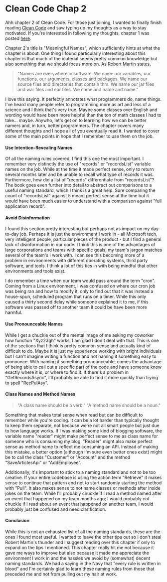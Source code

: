 # Clean Code Chap 2  
Ahh chapter 2 of Clean Code. For those just joining, I wanted to finally finish reading [Clean Code](https://www.amazon.com/Clean-Code-Handbook-Software-Craftsmanship/dp/0132350882) and saw typing up my thoughts as a way to stay motivated. If you're interested in following my thoughts, chapter 1 was posted [here](https://davidemily.github.io/2019/clean-code-chapter-1/).  

Chapter 2's title is "Meaningful Names", which sufficiently hints at what the chapter is about. One thing I found particularly interesting about this chapter is that much of the material seems pretty common knowledge but also something that we should focus more on. As Robert Martin states, 
> "Names are everywhere in software. We name our variables, our functions, our arguments, classes and packages. We name our source files and directories that contain thm. We name our jar files and war files and ear files. We name and name and name."  

I love this saying. It perfectly annotates what programmers do, name things. I've heard many people refer to programming more as art and less of a science and I think that's very true. Maybe some classes over English and wording would have been more helpful than the ton of math classes I had to take... maybe. Anywho, let's get on to learning how we can be better namers and, in turn, better programmers. The chapter covers many different thoughts and I hope all of you eventually read it. I wanted to cover some of the main points in hope that I remember to use them on the job.  

#### Use Intention-Revealing Names  
Of all the naming rules covered, I find this one the most important. I remember very distinctly the use of "records" or "recordsList" variable names on the job. While at the time it made perfect sense, only to return several months later and be unable to recall what type of records it was. Furthermore, how did a list of "records" differentiate from "recordsList"? The book goes even further into detail to abstract out comparisons to a useful naming standard, which I think is a great help. Sure comparing the count of "recordsList" against 5 meant perfect sense at the time but it would have been much easier to understand with a comparison against "full application record".  

#### Avoid Disinformation  
I found this section pretty interesting but perhaps not as impact on my day-to-day job. Perhaps it is just the environment I work in - all Microsoft tech, very intelligent people, particular pieces of the product - but I find a general lack of disinformation in our code. I think this is one of the advantages of large corporations and teams with specific goals, my team's jargon matches several of the team's I work with. I can see this becoming more of a problem in environments with different operating systems, third party software, and tools. I think a lot of this ties in with being mindful that other environments and tools exist.  

I do remember a time when our team would pass around the term "cron". Coming from a Linux environment, I was confused on where our cron job was being ran and how to modify it, only to find out that it was instead a house-spun, scheduled program that runs on a timer. While this only caused a thirty second delay while someone explained it to me, if this software was passed off to another team it could be have been more harmful.  

#### Use Pronounceable Names  
While I get a chuckle out of the mental image of me asking my coworker how function "Xyz23gh" works, I am glad I don't deal with that. This is one of the sections that I think is pretty common sense and actually kind of difficult to do. Maybe it is just my experience working with bright individuals but I can't imagine writing a function and not naming it something easy to pronounce. With naming it something pronounceable, comes the advantage of being able to call out a specific part of the code and have someone know exactly where it is, or where to find it. If there's a problem in "GetRecordsAsync", I'll probably be able to find it more quickly than trying to spell "RecPulAsy".  

#### Class Names and Method Names  
> "A class name should be a verb." "A method name should be a noun."  
 
Something that makes total sense when read but can be difficult to remember while you're coding. It can be a lot harder than typically thought to keep them separate, not because we're not all smart people but just due to how language works. If I was making some kind of blogging software, the variable name "reader" might make perfect sense to me as class name for someone who is consuming my blog. "Reader" might also make perfect sense as method name to reflect me consuming an API. Instead of making this mistake, a better option (although I'm sure even better ones exist) might be to call the class "Customer" or "Account" and the method "SaveArticlesApi" or "AddEmployee".  

Additionally, it's important to stick to a naming standard and not to be too creative. If your entire codebase is using the action term "Retrieve" it makes sense to continue that pattern and not to start randomly starting the method with "Pull". It also makes sense to not name classes or methods after inside jokes on the team. While I'll probably chuckle if I read a method named after an event that happened on my team months ago; I would probably not chuckle if I read about an event that happened on another team, I would probably just be confused and need clarification.  

#### Conclusion  
While this is not an exhausted list of all the naming standards, these are the ones I found most useful. I wanted to leave the other tips out so I don't steal Robert Martin's thunder and I suggest reading over this chapter if only to expand on the tips I mentioned. This chapter really hit me not because it gave me ways to improve but also because it made me appreciate the environment I work in and the hassles we avoid by (somewhat) decent naming standards. We had a saying in the Navy that "every rule is written in blood" and I'm certainly glad to learn these naming rules from those that preceded me and not from pulling out my hair at work.

